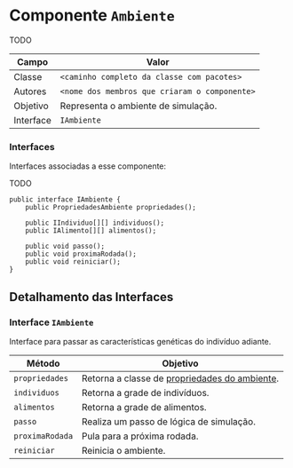 # Componente `Ambiente`

TODO

Campo | Valor
----- | -----
Classe | `<caminho completo da classe com pacotes>`
Autores | `<nome dos membros que criaram o componente>`
Objetivo | Representa o ambiente de simulação.
Interface | `IAmbiente`

### Interfaces

Interfaces associadas a esse componente:

TODO

```
public interface IAmbiente {
    public PropriedadesAmbiente propriedades();

    public IIndividuo[][] individuos();
    public IAlimento[][] alimentos();

    public void passo();
    public void proximaRodada();
    public void reiniciar();
}
```

## Detalhamento das Interfaces

### Interface `IAmbiente`

Interface para passar as características genéticas do indivíduo adiante.

Método | Objetivo
------ | --------
`propriedades` | Retorna a classe de [propriedades do ambiente](PropriedadesAmbiente.md).
`individuos` | Retorna a grade de indivíduos.
`alimentos` | Retorna a grade de alimentos.
`passo` | Realiza um passo de lógica de simulação.
`proximaRodada` | Pula para a próxima rodada.
`reiniciar` | Reinicia o ambiente.
